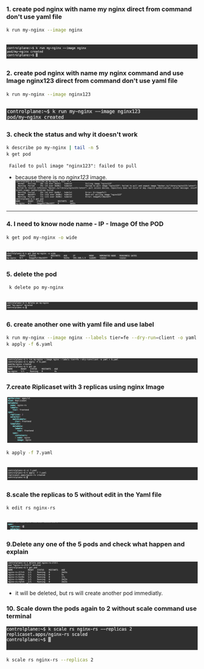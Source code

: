 ### 1. create pod nginx with name my nginx direct from command don't use yaml file 
```bash
k run my-nginx --image nginx 
```
![ Screenshot](https://github.com/abeerseada/k8s_lec2_task/blob/main/images/1.png)  
---
### 2. create pod nginx with name my nginx command and use Image nginx123  direct from command don't use yaml file
```bash
k run my-nginx --image nginx123
```
![ Screenshot](https://github.com/abeerseada/k8s_lec2_task/blob/main/images/2.png)  
---
### 3. check the status and why it doesn't work 
```bash
k describe po my-nginx | tail -n 5
k get pod
```
```
 Failed to pull image "nginx123": failed to pull 
```
- because there is no *nginx123* image.
![ Screenshot](https://github.com/abeerseada/k8s_lec2_task/blob/main/images/3.png)
---
### 4. I need to know node name - IP - Image Of the POD
```bash
k get pod my-nginx -o wide
```
![ Screenshot](https://github.com/abeerseada/k8s_lec2_task/blob/main/images/4.png)
---
### 5. delete the pod 
```bash 
 k delete po my-nginx 
```
![ Screenshot](https://github.com/abeerseada/k8s_lec2_task/blob/main/images/5.png)
---
### 6. create another one with yaml file and use label
```bash
k run my-nginx --image nginx --labels tier=fe --dry-run=client -o yaml > 6.yaml
k apply -f 6.yaml 
```
![ Screenshot](https://github.com/abeerseada/k8s_lec2_task/blob/main/images/6.png)
---
### 7.create Riplicaset with 3 replicas using nginx Image 
![ Screenshot](https://github.com/abeerseada/k8s_lec2_task/blob/main/images/7.png)
```bash
k apply -f 7.yaml
```
![ Screenshot](https://github.com/abeerseada/k8s_lec2_task/blob/main/images/7-2.png)
---
### 8.scale the replicas to 5 without edit in the Yaml file
```bash
k edit rs nginx-rs 
```
![ Screenshot](https://github.com/abeerseada/k8s_lec2_task/blob/main/images/8.png)
---
### 9.Delete any one of the 5 pods and check what happen and explain 
![ Screenshot](https://github.com/abeerseada/k8s_lec2_task/blob/main/images/9.png)
- it will be deleted, but rs will create another pod immediatly.
### 10. Scale down the pods again to 2 without scale command use terminal  

![ Screenshot](https://github.com/abeerseada/k8s_lec2_task/blob/main/images/10.png)
```bash
k scale rs nginx-rs --replicas 2
```